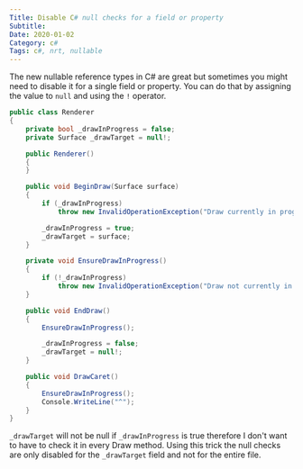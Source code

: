 ```yaml
---
Title: Disable C# null checks for a field or property
Subtitle: 
Date: 2020-01-02
Category: c#
Tags: c#, nrt, nullable
---
```


The new nullable reference types in C# are great but sometimes you might need to disable it for a
single field or property. You can do that by assigning the value to `null` and using the `!` operator.

<!--more-->

```c#
public class Renderer
{
    private bool _drawInProgress = false;
    private Surface _drawTarget = null!;

    public Renderer()
    {
    }

    public void BeginDraw(Surface surface)
    {
        if (_drawInProgress)
            throw new InvalidOperationException("Draw currently in progress.");

        _drawInProgress = true;
        _drawTarget = surface;
    }

    private void EnsureDrawInProgress()
    {
        if (!_drawInProgress)
            throw new InvalidOperationException("Draw not currently in progress.");
    }

    public void EndDraw()
    {
        EnsureDrawInProgress();

        _drawInProgress = false;
        _drawTarget = null!;
    }

    public void DrawCaret()
    {
        EnsureDrawInProgress();
        Console.WriteLine("^");
    }
}
```

`_drawTarget` will not be null if `_drawInProgress` is true therefore I don't want to have to check
it in every Draw method. Using this trick the null checks are only disabled for the `_drawTarget` field
and not for the entire file.
